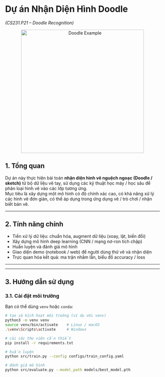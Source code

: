 # Dự án Nhận Diện Hình Doodle  
*(CS231.P21 – Doodle Recognition)*

<p align="center">
  <img src="docs/cover.png" alt="Doodle Example" width="400"/>
</p>

## 1. Tổng quan  
Dự án này thực hiện bài toán **nhận diện hình vẽ nguệch ngoạc (Doodle / sketch)** từ bộ dữ liệu vẽ tay, sử dụng các kỹ thuật học máy / học sâu để phân loại hình vẽ vào các lớp tương ứng.  
Mục tiêu là xây dựng một mô hình có độ chính xác cao, có khả năng xử lý các hình vẽ đơn giản, có thể áp dụng trong ứng dụng vẽ / trò chơi / nhận biết bản vẽ.

---

## 2. Tính năng chính  
- Tiền xử lý dữ liệu: chuẩn hóa, augment dữ liệu (xoay, lật, biến đổi)  
- Xây dựng mô hình deep learning (CNN / mạng nơ-ron tích chập)  
- Huấn luyện và đánh giá mô hình  
- Giao diện demo (notebook / web) để người dùng thử vẽ và nhận diện  
- Trực quan hóa kết quả: ma trận nhầm lẫn, biểu đồ accuracy / loss  

---

---

## 3. Hướng dẫn sử dụng

### 3.1. Cài đặt môi trường  
Bạn có thể dùng `venv` hoặc `conda`:

```bash
# tạo và kích hoạt môi trường (ví dụ với venv)
python3 -m venv venv
source venv/bin/activate    # Linux / macOS
.\venv\Scripts\activate     # Windows

# cài các thư viện cần thiết
pip install -r requirements.txt

# huấn luyện
python src/train.py --config configs/train_config.yaml

# đánh giá mô hình
python src/evaluate.py --model_path models/best_model.pth

